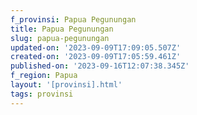 ```yaml
---
f_provinsi: Papua Pegunungan
title: Papua Pegunungan
slug: papua-pegunungan
updated-on: '2023-09-09T17:09:05.507Z'
created-on: '2023-09-09T17:05:59.461Z'
published-on: '2023-09-16T12:07:38.345Z'
f_region: Papua
layout: '[provinsi].html'
tags: provinsi
---
```




